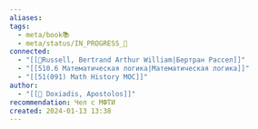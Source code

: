 ```yaml
---
aliases: 
tags:
  - meta/book📚
  - meta/status/IN_PROGRESS_🌿
connected:
  - "[[👤Russell, Bertrand Arthur William|Бертран Рассел]]"
  - "[[510.6 Математическая логика|Математическая логика]]"
  - "[[51(091) Math History MOC]]"
author:
  - "[[👤 Doxiadis, Apostolos]]"
recommendation: Чел с МФТИ
created: 2024-01-13 13:38
---
```


